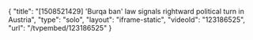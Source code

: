 {
    "title": "[1508521429] 'Burqa ban' law signals rightward political turn in Austria",
    "type": "solo",
    "layout": "iframe-static",
    "videoId": "123186525",
    "url": "\/tvpembed\/123186525"
}